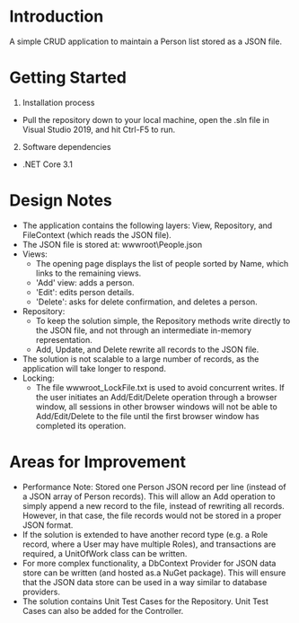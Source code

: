 # Introduction 
A simple CRUD application to maintain a Person list stored as a JSON file.

# Getting Started
  1.	Installation process
  - Pull the repository down to your local machine, open the .sln file in Visual Studio 2019, and hit Ctrl-F5 to run.
  2.	Software dependencies
  - .NET Core 3.1

# Design Notes
- The application contains the following layers: View, Repository, and FileContext (which reads the JSON file).
- The JSON file is stored at: wwwroot\People.json
- Views:
  - The opening page displays the list of people sorted by Name, which links to the remaining views.
  - 'Add' view: adds a person.
  - 'Edit': edits person details.
  - 'Delete': asks for delete confirmation, and deletes a person. 
- Repository:
  - To keep the solution simple, the Repository methods write directly to the JSON file, and not through an intermediate in-memory representation.
  - Add, Update, and Delete rewrite all records to the JSON file.
- The solution is not scalable to a large number of records, as the application will take longer to respond.
- Locking:
  - The file wwwroot\_LockFile.txt is used to avoid concurrent writes.  If the user initiates an Add/Edit/Delete operation through a browser window, all sessions in other browser windows will not be able to Add/Edit/Delete to the file until the first browser window has completed its operation.

# Areas for Improvement
- Performance Note:  Stored one Person JSON record per line (instead of a JSON array of Person records).  This will allow an Add operation to simply append a new record to the file, instead of rewriting all records.  However, in that case, the file records would not be stored in a proper JSON format.
- If the solution is extended to have another record type (e.g. a Role record, where a User may have multiple Roles), and transactions are required, a UnitOfWork class can be written.
- For more complex functionality, a DbContext Provider for JSON data store can be written (and hosted as.a NuGet package). This will ensure that the JSON data store can be used in a way similar to database providers.
- The solution contains Unit Test Cases for the Repository.  Unit Test Cases can also be added for the Controller.

